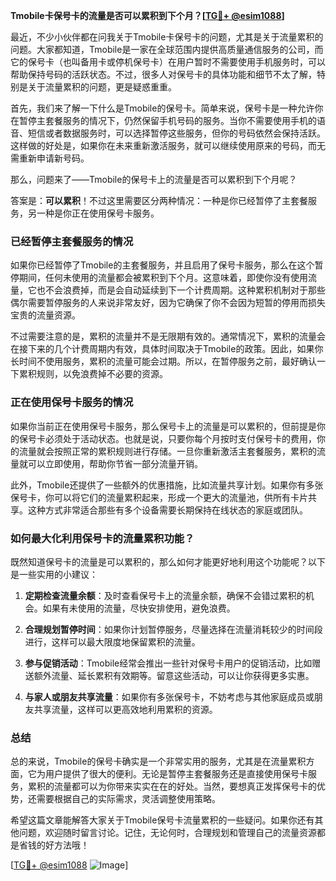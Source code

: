 **Tmobile卡保号卡的流量是否可以累积到下个月？[[TG💪+ @esim1088](https://t.me/s/esim1088)]**

最近，不少小伙伴都在问我关于Tmobile卡保号卡的问题，尤其是关于流量累积的问题。大家都知道，Tmobile是一家在全球范围内提供高质量通信服务的公司，而它的保号卡（也叫备用卡或停机保号卡）在用户暂时不需要使用手机服务时，可以帮助保持号码的活跃状态。不过，很多人对保号卡的具体功能和细节不太了解，特别是关于流量累积的问题，更是疑惑重重。

首先，我们来了解一下什么是Tmobile的保号卡。简单来说，保号卡是一种允许你在暂停主套餐服务的情况下，仍然保留手机号码的服务。当你不需要使用手机的语音、短信或者数据服务时，可以选择暂停这些服务，但你的号码依然会保持活跃。这样做的好处是，如果你在未来重新激活服务，就可以继续使用原来的号码，而无需重新申请新号码。

那么，问题来了——Tmobile的保号卡上的流量是否可以累积到下个月呢？

答案是：**可以累积**！不过这里需要区分两种情况：一种是你已经暂停了主套餐服务，另一种是你正在使用保号卡服务。

### 已经暂停主套餐服务的情况

如果你已经暂停了Tmobile的主套餐服务，并且启用了保号卡服务，那么在这个暂停期间，任何未使用的流量都会被累积到下个月。这意味着，即使你没有使用流量，它也不会浪费掉，而是会自动延续到下一个计费周期。这种累积机制对于那些偶尔需要暂停服务的人来说非常友好，因为它确保了你不会因为短暂的停用而损失宝贵的流量资源。

不过需要注意的是，累积的流量并不是无限期有效的。通常情况下，累积的流量会在接下来的几个计费周期内有效，具体时间取决于Tmobile的政策。因此，如果你长时间不使用服务，累积的流量可能会过期。所以，在暂停服务之前，最好确认一下累积规则，以免浪费掉不必要的资源。

### 正在使用保号卡服务的情况

如果你当前正在使用保号卡服务，那么保号卡上的流量是可以累积的，但前提是你的保号卡必须处于活动状态。也就是说，只要你每个月按时支付保号卡的费用，你的流量就会按照正常的累积规则进行存储。一旦你重新激活主套餐服务，累积的流量就可以立即使用，帮助你节省一部分流量开销。

此外，Tmobile还提供了一些额外的优惠措施，比如流量共享计划。如果你有多张保号卡，你可以将它们的流量累积起来，形成一个更大的流量池，供所有卡片共享。这种方式非常适合那些有多个设备需要长期保持在线状态的家庭或团队。

### 如何最大化利用保号卡的流量累积功能？

既然知道保号卡的流量是可以累积的，那么如何才能更好地利用这个功能呢？以下是一些实用的小建议：

1. **定期检查流量余额**：及时查看保号卡上的流量余额，确保不会错过累积的机会。如果有未使用的流量，尽快安排使用，避免浪费。
   
2. **合理规划暂停时间**：如果你计划暂停服务，尽量选择在流量消耗较少的时间段进行，这样可以最大限度地保留累积的流量。

3. **参与促销活动**：Tmobile经常会推出一些针对保号卡用户的促销活动，比如赠送额外流量、延长累积有效期等。留意这些活动，可以让你获得更多实惠。

4. **与家人或朋友共享流量**：如果你有多张保号卡，不妨考虑与其他家庭成员或朋友共享流量，这样可以更高效地利用累积的资源。

### 总结

总的来说，Tmobile的保号卡确实是一个非常实用的服务，尤其是在流量累积方面，它为用户提供了很大的便利。无论是暂停主套餐服务还是直接使用保号卡服务，累积的流量都可以为你带来实实在在的好处。当然，要想真正发挥保号卡的优势，还需要根据自己的实际需求，灵活调整使用策略。

希望这篇文章能解答大家关于Tmobile保号卡流量累积的一些疑问。如果你还有其他问题，欢迎随时留言讨论。记住，无论何时，合理规划和管理自己的流量资源都是省钱的好方法哦！

[[TG💪+ @esim1088](https://t.me/s/esim1088) ![Image](https://i.postimg.cc/4NQfJmqS/Snipaste-2025-05-13-00-14-12.png)]